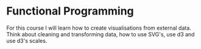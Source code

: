 # Functional Programming 
For this course I will learn how to create visualisations from external data. Think about cleaning and transforming data, how to use SVG's, use d3 and use d3's scales.

